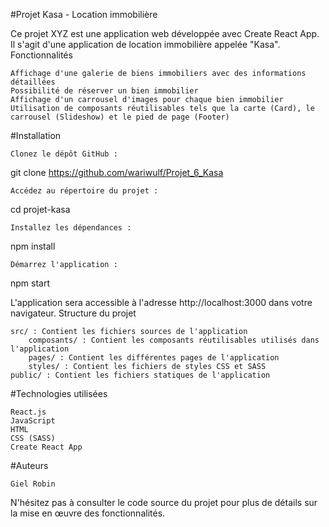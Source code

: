 #Projet Kasa - Location immobilière

Ce projet XYZ est une application web développée avec Create React App. Il s'agit d'une application de location immobilière appelée "Kasa".
Fonctionnalités

    Affichage d'une galerie de biens immobiliers avec des informations détaillées
    Possibilité de réserver un bien immobilier
    Affichage d'un carrousel d'images pour chaque bien immobilier
    Utilisation de composants réutilisables tels que la carte (Card), le carrousel (Slideshow) et le pied de page (Footer)

#Installation

    Clonez le dépôt GitHub :


git clone https://github.com/wariwulf/Projet_6_Kasa

    Accédez au répertoire du projet :


cd projet-kasa

    Installez les dépendances :


npm install

    Démarrez l'application :


npm start

L'application sera accessible à l'adresse http://localhost:3000 dans votre navigateur.
Structure du projet

    src/ : Contient les fichiers sources de l'application
        composants/ : Contient les composants réutilisables utilisés dans l'application
        pages/ : Contient les différentes pages de l'application
        styles/ : Contient les fichiers de styles CSS et SASS
    public/ : Contient les fichiers statiques de l'application

#Technologies utilisées

    React.js
    JavaScript
    HTML
    CSS (SASS)
    Create React App

#Auteurs

    Giel Robin

N'hésitez pas à consulter le code source du projet pour plus de détails sur la mise en œuvre des fonctionnalités.
